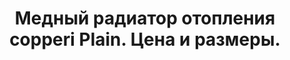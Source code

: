 ---
title: Медный радиатор отопления copperi Plain. Цена и размеры.
description: Купить медный радиатор отопления copperi Plain в Москве. Цена и размеры.
layout: product
permalink: /catalog/:name

header-color: "#fce3e3"

model-title: "Plain"
model-desc: "Лаконичная форма и огромное количество цветовых сочетаний. Переднюю панель радиатора можно окрасить в один цвет с корпусом или выбрать контрастный цвет."

weight: 10
product: 1

features:
- "Материал: окрашенная сталь"
- "Цвет: любой по RAL"
- "Матовая или глянцевая окраска"
- "Подключение: боковое или нижнее"

related:
- plain-v
- frame-h
- antiq
---